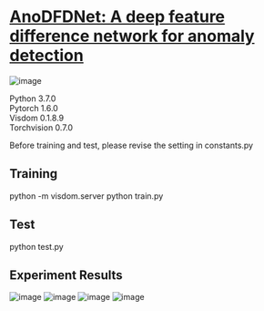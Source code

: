 # [AnoDFDNet: A deep feature difference network for anomaly detection](https://arxiv.org/abs/2203.15195)
![image](https://user-images.githubusercontent.com/79884379/158046455-2465bd04-b390-4aaf-a0c8-56a4a239b32f.png)

Python 3.7.0  
Pytorch 1.6.0  
Visdom 0.1.8.9  
Torchvision 0.7.0

Before training and test, please revise the setting in constants.py
## Training
python -m visdom.server
python train.py

## Test
python test.py

## Experiment Results
![image](https://user-images.githubusercontent.com/79884379/160744906-b3d58e54-3497-4a1c-a791-88dffd7fb673.png)
![image](https://user-images.githubusercontent.com/79884379/160744916-fd3940e3-3820-4755-a670-e2774b1ad8ec.png)
![image](https://user-images.githubusercontent.com/79884379/160744938-9058b0c1-1873-4179-9868-82a43bdf4341.png)
![image](https://user-images.githubusercontent.com/79884379/160745091-c56901b0-e1d7-4187-a3b4-0fdf3947c4e1.png)
